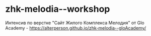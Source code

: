 # zhk-melodia--workshop
 Интенсив по верстке "Cайт Жилого Комплекса Мелодия" от Glo Academy - https://alterperson.github.io/zhk-melodia--gloAcademy/

